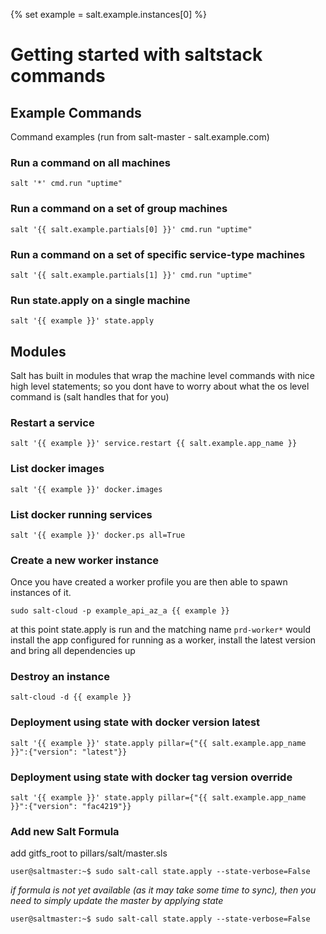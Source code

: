 {% set example = salt.example.instances[0] %}
# Getting started with saltstack commands



## Example Commands

Command examples (run from salt-master - salt.example.com)


### Run a command on all machines
```
salt '*' cmd.run "uptime"
```


### Run a command on a set of group machines
```
salt '{{ salt.example.partials[0] }}' cmd.run "uptime"
```


### Run a command on a set of specific service-type machines
```
salt '{{ salt.example.partials[1] }}' cmd.run "uptime"
```


### Run state.apply on a single machine
```
salt '{{ example }}' state.apply
```

## Modules

Salt has built in modules that wrap the machine level commands with nice high level statements; so you dont have to worry about what the os level command is (salt handles that for you)

### Restart a service
```
salt '{{ example }}' service.restart {{ salt.example.app_name }}
```

### List docker images
```
salt '{{ example }}' docker.images
```

### List docker running services
```
salt '{{ example }}' docker.ps all=True
```


### Create a new worker instance

Once you have created a worker profile you are then able to spawn instances of it.

```
sudo salt-cloud -p example_api_az_a {{ example }}
```

at this point state.apply is run and the matching name `prd-worker*` would install the app configured for running as a worker, install the latest version and bring all dependencies up


### Destroy an instance
```
salt-cloud -d {{ example }}
```

### Deployment using state with docker version latest
```
salt '{{ example }}' state.apply pillar={"{{ salt.example.app_name }}":{"version": "latest"}}
```

### Deployment using state with docker tag version override
```
salt '{{ example }}' state.apply pillar={"{{ salt.example.app_name }}":{"version": "fac4219"}}
```


### Add new Salt Formula

add gitfs_root to pillars/salt/master.sls

``` 
user@saltmaster:~$ sudo salt-call state.apply --state-verbose=False
``` 

*if formula is not yet available (as it may take some time to sync), then you need to simply update the master by applying state*

``` 
user@saltmaster:~$ sudo salt-call state.apply --state-verbose=False

```
